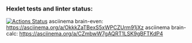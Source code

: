 ### Hexlet tests and linter status:
[![Actions Status](https://github.com/Jenmaru/frontend-project-44/workflows/hexlet-check/badge.svg)](https://github.com/Jenmaru/frontend-project-44/actions)
asciinema brain-even: https://asciinema.org/a/OkkkZaTBexS5xWPCZUrm91jXz
asciinema brain-calc: https://asciinema.org/a/CZmbwW7gAQRT1LSK9gBFTKdP4